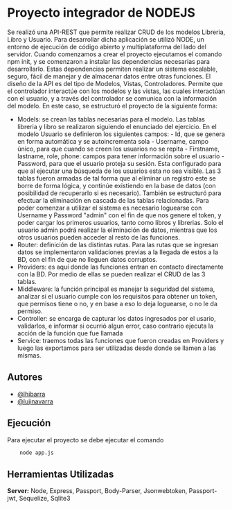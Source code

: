 
# Proyecto integrador de NODEJS

Se realizó una API-REST que permite realizar CRUD de los modelos Libreria, Libro y Usuario.
Para desarrollar dicha aplicación se utilizó NODE, un entorno de ejecución de código abierto y multiplataforma del lado del servidor. 
Cuando comenzamos a crear el proyecto ejecutamos el comando npm init, y se comenzaron a instalar las dependencias necesarias para desarrollarlo.
Estas dependencias permiten realizar un sistema escalable, seguro, fácil de manejar y de almacenar datos entre otras funciones.
El diseño de la API es del tipo de Modelos, Vistas, Controladores. Permite que el controlador interactúe con los modelos y las vistas, las cuales interactúan con el usuario, y a través del controlador se comunica con la información del modelo.
En este caso, se estructuró el proyecto de la siguiente forma:   
- Models:  se crean las tablas necesarias para el modelo. Las tablas libreria y libro se realizaron siguiendo el enunciado del ejercicio. En el modelo Usuario se definieron los siguientes campos:
        - Id, que se genera en forma automática y se autoincrementa sola
        - Username, campo único, para que cuando se creen los usuarios no se repita
        - Firstname, lastname, role, phone: campos para tener información sobre el usuario
        - Password, para que el usuario proteja su sesión. Esta configurado para que al ejecutar una búsqueda de los usuarios esta no sea visible.
Las 3 tablas fueron armadas de tal forma que al eliminar un registro este se borre de forma lógica, y continúe existiendo en la base de datos (con posibilidad de recuperarlo si es necesario). También se estructuró para efectuar la eliminación en cascada de las tablas relacionadas.
Para poder comenzar a utilizar el sistema es necesario loguearse con Username y Password "admin" con el fin de que nos genere el token, y poder cargar los primeros usuarios, tanto como libros y librerias. Solo el usuario admin podrá realizar la eliminación de datos, mientras que los otros usuarios pueden acceder al resto de las funciones.
- Router: definición de las distintas rutas. Para las rutas que se ingresan datos se implementaron validaciones previas a la llegada de estos a la BD, con el fin de que no lleguen datos corruptos.
- Providers: es aquí donde las funciones entran en contacto directamente con la BD. Por medio de ellas se pueden realizar el CRUD de las 3 tablas.
- Middleware: la función principal es manejar la seguridad del sistema, analizar si el usuario cumple con los requisitos para obtener un token, que permisos tiene o no, y en base a eso lo deja loguearse, o no le da permiso.
- Controller: se encarga de capturar los datos ingresados por el usario, validarlos, e informar si ocurrió algun error, caso contrario ejecuta la acción de la función que fue llamada
- Service: traemos todas las funciones que fueron creadas en Providers y luego las exportamos para ser utilizadas desde donde se llamen a las mismas.

## Autores

- [@lhibarra](https://github.com/lhibarra)
- [@lujinavarra](https://github.com/lujinavarra)

## Ejecución

Para ejecutar el proyecto se debe ejecutar el comando

```bash
    node app.js
```


## Herramientas Utilizadas



**Server:** Node, Express, Passport, Body-Parser, Jsonwebtoken, Passport-jwt, Sequelize, Sqlite3